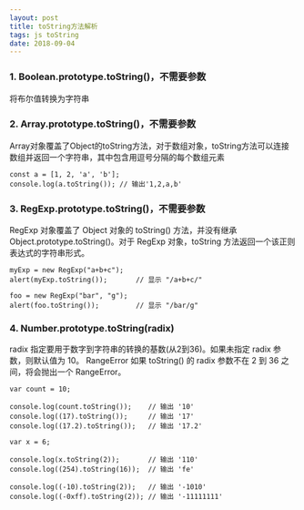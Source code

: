 ```yaml
---
layout: post
title: toString方法解析 
tags: js toString
date: 2018-09-04
---
```



### 1. Boolean.prototype.toString()，不需要参数
将布尔值转换为字符串
### 2. Array.prototype.toString()，不需要参数
Array对象覆盖了Object的toString方法，对于数组对象，toString方法可以连接数组并返回一个字符串，其中包含用逗号分隔的每个数组元素
```
const a = [1, 2, 'a', 'b'];
console.log(a.toString()); // 输出'1,2,a,b'
```
### 3. RegExp.prototype.toString()，不需要参数
RegExp 对象覆盖了 Object 对象的 toString() 方法，并没有继承 Object.prototype.toString()。对于 RegExp 对象，toString 方法返回一个该正则表达式的字符串形式。
```
myExp = new RegExp("a+b+c");
alert(myExp.toString());       // 显示 "/a+b+c/"

foo = new RegExp("bar", "g");
alert(foo.toString());         // 显示 "/bar/g"
```
### 4. Number.prototype.toString(radix)
radix 指定要用于数字到字符串的转换的基数(从2到36)。如果未指定 radix 参数，则默认值为 10。
RangeError 如果 toString() 的 radix 参数不在 2 到 36 之间，将会抛出一个 RangeError。
```
var count = 10;

console.log(count.toString());    // 输出 '10'
console.log((17).toString());     // 输出 '17'
console.log((17.2).toString());   // 输出 '17.2'

var x = 6;

console.log(x.toString(2));       // 输出 '110'
console.log((254).toString(16));  // 输出 'fe'

console.log((-10).toString(2));   // 输出 '-1010'
console.log((-0xff).toString(2)); // 输出 '-11111111'
```